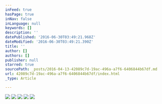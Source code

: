 ```yaml
---
inFeed: true
hasPage: true
inNav: false
inLanguage: null
keywords: []
description: ''
datePublished: '2016-06-30T03:49:21.968Z'
dateModified: '2016-06-30T03:49:21.390Z'
title: ''
author: []
authors: []
publisher: null
starred: true
sourcePath: _posts/2016-04-13-42089c7d-19ac-496a-a7f6-6406844b67df.md
url: 42089c7d-19ac-496a-a7f6-6406844b67df/index.html
_type: Article

---
```

![](https://the-grid-user-content.s3-us-west-2.amazonaws.com/efed5522-a5e0-49c6-95a5-ffa37af21025.jpg)
![](https://the-grid-user-content.s3-us-west-2.amazonaws.com/4be215c4-1e01-423b-8db2-4c176ec26659.jpg)
![](https://the-grid-user-content.s3-us-west-2.amazonaws.com/396f9ef4-b006-43ce-891e-0391e801a053.jpg)
![](https://the-grid-user-content.s3-us-west-2.amazonaws.com/61095b3a-465f-4c8b-a3b3-7c420381c7fe.jpg)
![](https://the-grid-user-content.s3-us-west-2.amazonaws.com/2cb84e0d-0226-4a2a-99cc-61967bfadf96.jpg)